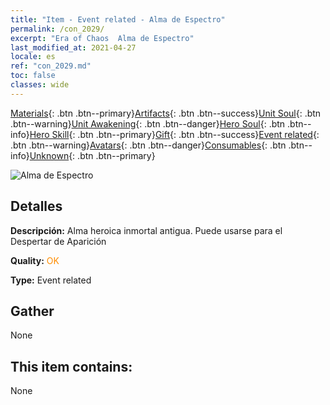 ```yaml
---
title: "Item - Event related - Alma de Espectro"
permalink: /con_2029/
excerpt: "Era of Chaos  Alma de Espectro"
last_modified_at: 2021-04-27
locale: es
ref: "con_2029.md"
toc: false
classes: wide
---
```

 [Materials](/ItemsES/){: .btn .btn--primary}[Artifacts](/ItemsES/Artifacts/){: .btn .btn--success}[Unit Soul](/ItemsES/UnitSoul/){: .btn .btn--warning}[Unit Awakening](/ItemsES/UnitAwakening/){: .btn .btn--danger}[Hero Soul](/ItemsES/HeroSoul/){: .btn .btn--info}[Hero Skill](/ItemsES/HeroSkill/){: .btn .btn--primary}[Gift](/ItemsES/Gift/){: .btn .btn--success}[Event related](/ItemsES/Events/){: .btn .btn--warning}[Avatars](/ItemsES/Avatars/){: .btn .btn--danger}[Consumables](/ItemsES/Consumables/){: .btn .btn--info}[Unknown](/ItemsES/Unknown/){: .btn .btn--primary}

 ![Alma de Espectro](/images/t/juexing_303.png)

## Detalles
 **Descripción:** Alma heroica inmortal antigua. Puede usarse para el Despertar de Aparición

 **Quality:** <span style="color: #FF8C00">OK</span>

 **Type:** Event related

## Gather

  None

## This item contains:

  None

